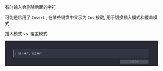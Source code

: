 有时输入会删除后面的字符

可能是启用了 `Insert` , 在某些键盘中显示为 `Ins` 按键, 用于切换插入模式和覆盖模式

插入模式 vs. 覆盖模式

![插入模式 vs. 覆盖模式](./../../../images/%E8%BE%93%E5%85%A5%E6%97%B6%E4%BC%9A%E5%88%A0%E9%99%A4%E5%90%8E%E9%9D%A2%E7%9A%84%E5%AD%97%E7%AC%A6/%E6%8F%92%E5%85%A5%E6%A8%A1%E5%BC%8F%20vs.%20%E8%A6%86%E7%9B%96%E6%A8%A1%E5%BC%8F.gif)
